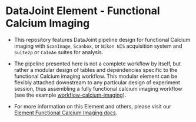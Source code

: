 # DataJoint Element - Functional Calcium Imaging

+ This repository features DataJoint pipeline design for functional Calcium imaging 
with `ScanImage`, `Scanbox`, or `Nikon NIS` acquisition system and `Suite2p` or `CaImAn` suites for analysis.

+ The pipeline presented here is not a complete workflow by itself, but rather a modular
design of tables and dependencies specific to the functional Calcium imaging workflow. This
modular element can be flexibly attached downstream to any particular design of experiment
session, thus assembling a fully functional calcium imaging workflow (see the
example [workflow-calcium-imaging](https://github.com/datajoint/workflow-calcium-imaging)).

+ For more information on this Element and others, please visit our
[Element Functional Calcium Imaging docs](datajoint.com/docs/elements/element-calcium-imaging).
